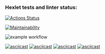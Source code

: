 ### Hexlet tests and linter status:
[![Actions Status](https://github.com/opifexM/java-project-lvl1/workflows/hexlet-check/badge.svg)](https://github.com/opifexM/java-project-lvl1/actions)

[![Maintainability](https://api.codeclimate.com/v1/badges/a99a88d28ad37a79dbf6/maintainability)](https://codeclimate.com/github/codeclimate/codeclimate/maintainability)

![example workflow](https://github.com/opifexM/java-project-lvl1/workflows/main.yml/badge.svg)


[![asciicast](https://asciinema.org/a/pAxYMKfHvFWQbCKky0inTR1O1.svg)](https://asciinema.org/a/pAxYMKfHvFWQbCKky0inTR1O1)
[![asciicast](https://asciinema.org/a/Hq2iUVn57RRTJJ79nmUzBA52V.svg)](https://asciinema.org/a/Hq2iUVn57RRTJJ79nmUzBA52V)
[![asciicast](https://asciinema.org/a/RNXc6DwGIQcEMSVA6G9bAnxRz.svg)](https://asciinema.org/a/RNXc6DwGIQcEMSVA6G9bAnxRz)
[![asciicast](https://asciinema.org/a/eV9AhgRxgg5BhyccWrZZBh7Hb.svg)](https://asciinema.org/a/eV9AhgRxgg5BhyccWrZZBh7Hb)